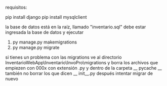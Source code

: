 requisitos:

pip install django
pip install mysqlclient

la base de datos está en la raíz, llamado "inventario.sql"
debe estar ingresada la base de datos y ejecutar
1. py manage.py makemigrations
2. py manage.py migrate

si tienes un problema con las migrations
ve al directorio
InventarioWebApp\Inventario\InvoPro\migrations
y borra los archivos que empiezen con 000x con extensión .py y dentro
de la carpeta __ pycache __ también no borrar los que dicen __ init__.py
después intentar migrar de nuevo
